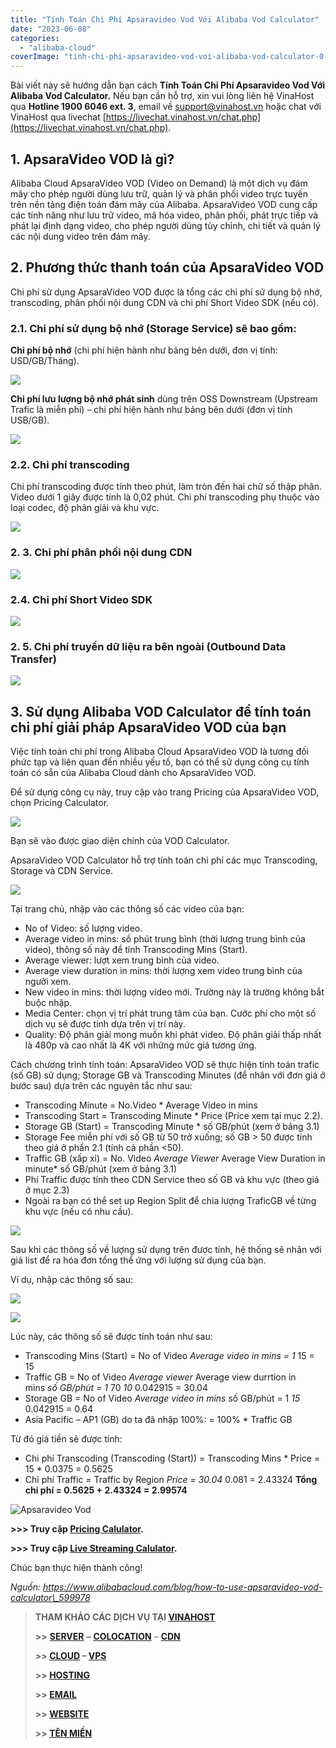```yaml
---
title: "Tính Toán Chi Phí Apsaravideo Vod Với Alibaba Vod Calculator"
date: "2023-06-08"
categories: 
  - "alibaba-cloud"
coverImage: "tinh-chi-phi-apsaravideo-vod-voi-alibaba-vod-calculator-0-scaled.jpg"
---
```


Bài viết này sẽ hướng dẫn bạn cách **Tính Toán Chi Phí Apsaravideo Vod Với Alibaba Vod Calculator.** Nếu bạn cần hỗ trợ, xin vui lòng liên hệ VinaHost qua **Hotline 1900 6046 ext. 3**, email về [support@vinahost.vn](mailto:support@vinahost.vn) hoặc chat với VinaHost qua livechat [https://livechat.vinahost.vn/chat.php](https://livechat.vinahost.vn/chat.php).

## 1\. ApsaraVideo VOD là gì?

Alibaba Cloud ApsaraVideo VOD (Video on Demand) là một dịch vụ đám mây cho phép người dùng lưu trữ, quản lý và phân phối video trực tuyến trên nền tảng điện toán đám mây của Alibaba. ApsaraVideo VOD cung cấp các tính năng như lưu trữ video, mã hóa video, phân phối, phát trực tiếp và phát lại định dạng video, cho phép người dùng tùy chỉnh, chi tiết và quản lý các nội dung video trên đám mây.

## 2\. Phương thức thanh toán của ApsaraVideo VOD

Chi phí sử dụng ApsaraVideo VOD được là tổng các chi phí sử dụng bộ nhớ, transcoding, phân phối nội dung CDN và chi phí Short Video SDK (nếu có).

### 2.1. Chi phí sử dụng bộ nhớ (Storage Service) sẽ bao gồm:

**Chi phí bộ nhớ** (chi phí hiện hành như bảng bên dưới, đơn vị tính: USD/GB/Tháng).

![](images/tinh-chi-phi-apsaravideo-vod-voi-alibaba-vod-calculator-1.png)

**Chi phí lưu lượng bộ nhớ phát sinh** dùng trên OSS Downstream (Upstream Trafic là miễn phí) – chi phí hiện hành như bảng bên dưới (đơn vị tính USB/GB).

![](images/tinh-chi-phi-apsaravideo-vod-voi-alibaba-vod-calculator-2.png)

### 2.2. Chi phí transcoding

Chi phí transcoding được tính theo phút, làm tròn đến hai chữ số thập phân. Video dưới 1 giây được tính là 0,02 phút. Chi phí transcoding phụ thuộc vào loại codec, độ phân giải và khu vực.

![](images/tinh-chi-phi-apsaravideo-vod-voi-alibaba-vod-calculator-3.png)

### 2\. 3. Chi phí phân phối nội dung CDN

![](images/tinh-chi-phi-apsaravideo-vod-voi-alibaba-vod-calculator-4.png)

### 2.4. Chi phí Short Video SDK

![](images/tinh-chi-phi-apsaravideo-vod-voi-alibaba-vod-calculator-5.png)

### 2\. 5. Chi phí truyền dữ liệu ra bên ngoài (Outbound Data Transfer)

![](images/tinh-chi-phi-apsaravideo-vod-voi-alibaba-vod-calculator-6.png)

## **3\. Sử dụng Alibaba VOD Calculator để tính toán chi phí giải pháp ApsaraVideo VOD của bạn**

Việc tính toán chi phí trong Alibaba Cloud ApsaraVideo VOD là tương đối phức tạp và liên quan đến nhiều yếu tố, bạn có thể sử dụng công cụ tính toán có sẵn của Alibaba Cloud dành cho ApsaraVideo VOD.

Để sử dụng công cụ này, truy cập vào trang Pricing của ApsaraVideo VOD, chọn Pricing Calculator.

![](images/tinh-chi-phi-apsaravideo-vod-voi-alibaba-vod-calculator-7.png)

Bạn sẽ vào được giao diện chính của VOD Calculator.

ApsaraVideo VOD Calculator hỗ trợ tính toán chi phí các mục Transcoding, Storage và CDN Service.

![](images/tinh-chi-phi-apsaravideo-vod-voi-alibaba-vod-calculator-8.png)

Tại trang chủ, nhập vào các thông số các video của bạn:

- No of Video: số lượng video.
- Average video in mins: số phút trung bình (thời lượng trung bình của video), thông số này để tính Transcoding Mins (Start).
- Average viewer: lượt xem trung bình của video.
- Average view duration in mins: thời lượng xem video trung bình của người xem.
- New video in mins: thời lượng video mới. Trường này là trường không bắt buộc nhập.
- Media Center: chọn vị trí phát trung tâm của bạn. Cước phí cho một số dịch vụ sẽ được tính dựa trên vị trí này.
- Quality: Độ phân giải mong muốn khi phát video. Độ phân giải thấp nhất là 480p và cao nhất là 4K với những mức giá tương ứng.

Cách chương trình tính toán: ApsaraVideo VOD sẽ thực hiện tính toán trafic (số GB) sử dụng; Storage GB và Transcoding Minutes (để nhân với đơn giá ở bước sau) dựa trên các nguyên tắc như sau:

- Transcoding Minute = No.Video \* Average Video in mins
- Transcoding Start = Transcoding Minute \* Price (Price xem tại mục 2.2).
- Storage GB (Start) = Transcoding Minute \* số GB/phút (xem ở bảng 3.1)
- Storage Fee miễn phí với số GB từ 50 trở xuống; số GB > 50 được tính theo giá ở phần 2.1 (tính cả phần <50).
- Traffic GB (xấp xỉ) = No. Video _Average Viewer_ Average View Duration in minute\* số GB/phút (xem ở bảng 3.1)
- Phí Traffic được tính theo CDN Service theo số GB và khu vực (theo giá ở mục 2.3)
- Ngoài ra bạn có thể set up Region Split để chia lượng TraficGB về từng khu vực (nếu có nhu cầu).

![](images/tinh-chi-phi-apsaravideo-vod-voi-alibaba-vod-calculator-9.png)

Sau khi các thông số về lượng sử dụng trên được tính, hệ thống sẽ nhân với giá list để ra hóa đơn tổng thể ứng với lượng sử dụng của bạn.

Ví dụ, nhập các thông số sau:

![](images/tinh-chi-phi-apsaravideo-vod-voi-alibaba-vod-calculator-10.png)

![](images/tinh-chi-phi-apsaravideo-vod-voi-alibaba-vod-calculator-11.png)

Lúc này, các thông số sẽ được tính toán như sau:

- Transcoding Mins (Start) = No of Video _Average video in mins = 1_ 15 = 15
- Traffic GB = No of Video _Average viewer_ Average view durrtion in mins _số GB/phút = 1_ 70 _10_ 0.042915 = 30.04
- Storage GB = No of Video _Average video in mins_ số GB/phút = 1 _15_ 0.042915 = 0.64
- Asia Pacific – AP1 (GB) do ta đã nhập 100%: = 100% \* Traffic GB

Từ đó giá tiền sẽ được tính:

- Chi phí Transcoding (Transcoding (Start)) = Transcoding Mins \* Price = 15 \* 0.0375 = 0.5625
- Chi phí Traffic = Traffic by Region _Price = 30.04_ 0.081 = 2.43324 **Tổng chi phí = 0.5625 + 2.43324 = 2.99574**

![Apsaravideo Vod](images/tinh-chi-phi-apsaravideo-vod-voi-alibaba-vod-calculator-12.png)

**\>>> Truy cập [Pricing Calulator](https://yida.alibaba-inc.com/o/livecalculator#/).**

**\>>> Truy cập [Live Streaming Calulator](https://market.m.taobao.com/app/video-cloud-fe/live-calculator/index.html?#/?channel=SIN).**

Chúc bạn thực hiện thành công!

_Nguồn: https://www.alibabacloud.com/blog/how-to-use-apsaravideo-vod-calculator\_599978_

> **THAM KHẢO CÁC DỊCH VỤ TẠI [VINAHOST](https://vinahost.vn/)**
> 
> **\>>** [**SERVER**](https://vinahost.vn/thue-may-chu-rieng/) **–** [**COLOCATION**](https://vinahost.vn/colocation.html) – [**CDN**](https://vinahost.vn/dich-vu-cdn-chuyen-nghiep)
> 
> **\>> [CLOUD](https://vinahost.vn/cloud-server-gia-re/) – [VPS](https://vinahost.vn/vps-ssd-chuyen-nghiep/)**
> 
> **\>> [HOSTING](https://vinahost.vn/wordpress-hosting)**
> 
> **\>> [EMAIL](https://vinahost.vn/email-hosting)**
> 
> **\>> [WEBSITE](http://vinawebsite.vn/)**
> 
> **\>> [TÊN MIỀN](https://vinahost.vn/ten-mien-gia-re/)**
